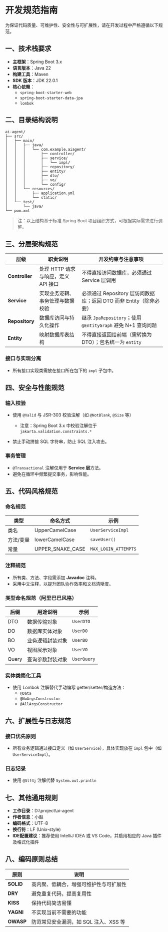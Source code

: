 
# 开发规范指南

为保证代码质量、可维护性、安全性与可扩展性，请在开发过程中严格遵循以下规范。

## 一、技术栈要求

- **主框架**：Spring Boot 3.x  
- **语言版本**：Java 22  
- **构建工具**：Maven  
- **SDK 版本**：JDK 22.0.1  
- **核心依赖**：
  - `spring-boot-starter-web`
  - `spring-boot-starter-data-jpa`
  - `lombok`

## 二、目录结构说明

```
ai-agent/
├── src/
│   ├── main/
│   │   ├── java/
│   │   │   └── com.example.aiagent/
│   │   │       ├── controller/
│   │   │       ├── service/
│   │   │       │   └── impl/
│   │   │       ├── repository/
│   │   │       ├── entity/
│   │   │       ├── dto/
│   │   │       ├── vo/
│   │   │       └── config/
│   │   └── resources/
│   │       ├── application.yml
│   │       └── static/
│   └── test/
│       └── java/
└── pom.xml
```

> 注：以上结构基于标准 Spring Boot 项目组织方式，可根据实际需求进行调整。

## 三、分层架构规范

| 层级        | 职责说明                         | 开发约束与注意事项                                               |
|-------------|----------------------------------|----------------------------------------------------------------|
| **Controller** | 处理 HTTP 请求与响应，定义 API 接口 | 不得直接访问数据库，必须通过 Service 层调用                  |
| **Service**    | 实现业务逻辑、事务管理与数据校验   | 必须通过 Repository 层访问数据库；返回 DTO 而非 Entity（除非必要） |
| **Repository** | 数据库访问与持久化操作             | 继承 `JpaRepository`；使用 `@EntityGraph` 避免 N+1 查询问题     |
| **Entity**     | 映射数据库表结构                   | 不得直接返回给前端（需转换为 DTO）；包名统一为 `entity`         |

### 接口与实现分离

- 所有接口实现类需放在接口所在包下的 `impl` 子包中。

## 四、安全与性能规范

### 输入校验

- 使用 `@Valid` 与 JSR-303 校验注解（如 `@NotBlank`, `@Size` 等）
  - 注意：Spring Boot 3.x 中校验注解位于 `jakarta.validation.constraints.*`

- 禁止手动拼接 SQL 字符串，防止 SQL 注入攻击。

### 事务管理

- `@Transactional` 注解仅用于 **Service 层**方法。
- 避免在循环中频繁提交事务，影响性能。

## 五、代码风格规范

### 命名规范

| 类型       | 命名方式             | 示例                  |
|------------|----------------------|-----------------------|
| 类名       | UpperCamelCase       | `UserServiceImpl`     |
| 方法/变量  | lowerCamelCase       | `saveUser()`          |
| 常量       | UPPER_SNAKE_CASE     | `MAX_LOGIN_ATTEMPTS`  |

### 注释规范

- 所有类、方法、字段需添加 **Javadoc** 注释。
- 采用中文注释，以提升团队协作效率和文档清晰度。

### 类型命名规范（阿里巴巴风格）

| 后缀 | 用途说明                     | 示例         |
|------|------------------------------|--------------|
| DTO  | 数据传输对象                 | `UserDTO`    |
| DO   | 数据库实体对象               | `UserDO`     |
| BO   | 业务逻辑封装对象             | `UserBO`     |
| VO   | 视图展示对象                 | `UserVO`     |
| Query| 查询参数封装对象             | `UserQuery`  |

### 实体类简化工具

- 使用 Lombok 注解替代手动编写 getter/setter/构造方法：
  - `@Data`
  - `@NoArgsConstructor`
  - `@AllArgsConstructor`

## 六、扩展性与日志规范

### 接口优先原则

- 所有业务逻辑通过接口定义（如 `UserService`），具体实现放在 `impl` 包中（如 `UserServiceImpl`）。

### 日志记录

- 使用 `@Slf4j` 注解代替 `System.out.println`

## 七、其他通用规则

- **工作目录**：D:\project\ai-agent
- **作者信息**：小赵
- **编码格式**：UTF-8
- **换行符**：LF (Unix-style)
- **IDE配置建议**：推荐使用 IntelliJ IDEA 或 VS Code，并启用相应的 Java 插件及格式化插件

## 八、编码原则总结

| 原则       | 说明                                       |
|------------|--------------------------------------------|
| **SOLID**  | 高内聚、低耦合，增强可维护性与可扩展性     |
| **DRY**    | 避免重复代码，提高复用性                   |
| **KISS**   | 保持代码简洁易懂                           |
| **YAGNI**  | 不实现当前不需要的功能                     |
| **OWASP**  | 防范常见安全漏洞，如 SQL 注入、XSS 等      |
